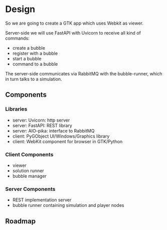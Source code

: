 # Design
So we are going to create a GTK app which uses Webkit as viewer.

Server-side we will use FastAPI with Uvicorn to receive all kind of commands:
* create a bubble
* register with a bubble
* start  a bubble
* command to a bubble

The server-side communicates via RabbitMQ with the bubble-runner, which in
turn talks to a simulation.

## Components

### Libraries
* server: Uvicorn: http server
* server: FastAPI: REST library
* server: AIO-pika: interface to RabbitMQ
* client: PyGObject UI/Windows/Graphics library
* client: WebKit component for browser in GTK/Python

### Client Components
* viewer
* solution runner
* bubble manager

### Server Components
* REST implementation server
* bubble runner containing simulation and player nodes

## Roadmap




